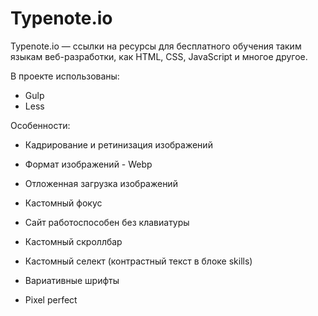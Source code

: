 # Typenote.io

Typenote.io — ссылки на ресурсы для бесплатного обучения таким языкам веб-разработки, как HTML, CSS, JavaScript и многое другое.

В проекте использованы:

- Gulp
- Less

Особенности:

- Кадрирование и ретинизация изображений
- Формат изображений - Webp
- Отложенная загрузка изображений

- Кастомный фокус
- Cайт работоспособен без клавиатуры
- Кастомный скроллбар
- Кастомный селект (контрастный текст в блоке skills)

- Вариативные шрифты

- Pixel perfect
